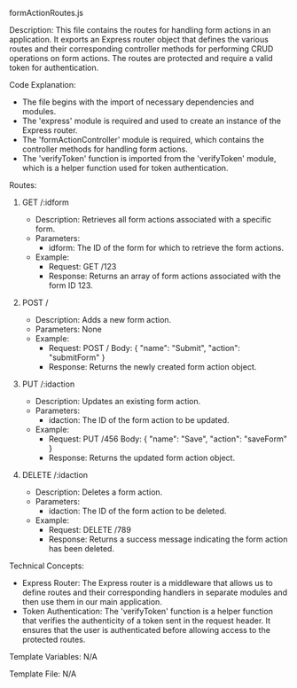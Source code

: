 formActionRoutes.js

Description:
This file contains the routes for handling form actions in an application. It exports an Express router object that defines the various routes and their corresponding controller methods for performing CRUD operations on form actions. The routes are protected and require a valid token for authentication.

Code Explanation:
- The file begins with the import of necessary dependencies and modules.
- The 'express' module is required and used to create an instance of the Express router.
- The 'formActionController' module is required, which contains the controller methods for handling form actions.
- The 'verifyToken' function is imported from the 'verifyToken' module, which is a helper function used for token authentication.

Routes:
1. GET /:idform
   - Description: Retrieves all form actions associated with a specific form.
   - Parameters:
     - idform: The ID of the form for which to retrieve the form actions.
   - Example:
     - Request: GET /123
     - Response: Returns an array of form actions associated with the form ID 123.

2. POST /
   - Description: Adds a new form action.
   - Parameters: None
   - Example:
     - Request: POST /
       Body: { "name": "Submit", "action": "submitForm" }
     - Response: Returns the newly created form action object.

3. PUT /:idaction
   - Description: Updates an existing form action.
   - Parameters:
     - idaction: The ID of the form action to be updated.
   - Example:
     - Request: PUT /456
       Body: { "name": "Save", "action": "saveForm" }
     - Response: Returns the updated form action object.

4. DELETE /:idaction
   - Description: Deletes a form action.
   - Parameters:
     - idaction: The ID of the form action to be deleted.
   - Example:
     - Request: DELETE /789
     - Response: Returns a success message indicating the form action has been deleted.

Technical Concepts:
- Express Router: The Express router is a middleware that allows us to define routes and their corresponding handlers in separate modules and then use them in our main application.
- Token Authentication: The 'verifyToken' function is a helper function that verifies the authenticity of a token sent in the request header. It ensures that the user is authenticated before allowing access to the protected routes.

Template Variables: N/A

Template File: N/A